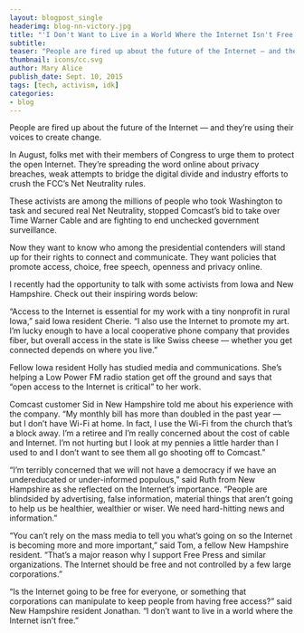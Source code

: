 ```yaml
---
layout: blogpost_single
headerimg: blog-nn-victory.jpg
title: "'I Don't Want to Live in a World Where the Internet Isn't Free'"
subtitle:
teaser: "People are fired up about the future of the Internet — and they’re using their voices to create change."
thumbnail: icons/cc.svg
author: Mary Alice
publish_date: Sept. 10, 2015
tags: [tech, activism, idk]
categories:
- blog
---
```


People are fired up about the future of the Internet — and they’re using their voices to create change. 

In August, folks met with their members of Congress to urge them to protect the open Internet. They’re spreading the word online about privacy breaches, weak attempts to bridge the digital divide and industry efforts to crush the FCC’s Net Neutrality rules.

These activists are among the millions of people who took Washington to task and secured real Net Neutrality, stopped Comcast’s bid to take over Time Warner Cable and are fighting to end unchecked government surveillance. 

Now they want to know who among the presidential contenders will stand up for their rights to connect and communicate. They want policies that promote access, choice, free speech, openness and privacy online. 

I recently had the opportunity to talk with some activists from Iowa and New Hampshire. Check out their inspiring words below:

“Access to the Internet is essential for my work with a tiny nonprofit in rural Iowa,” said Iowa resident Cherie. “I also use the Internet to promote my art. I’m lucky enough to have a local cooperative phone company that provides fiber, but overall access in the state is like Swiss cheese — whether you get connected depends on where you live.” 

Fellow Iowa resident Holly has studied media and communications. She’s helping a Low Power FM radio station get off the ground and says that “open access to the Internet is critical” to her work.

Comcast customer Sid in New Hampshire told me about his experience with the company. “My monthly bill has more than doubled in the past year — but I don’t have Wi-Fi at home. In fact, I use the Wi-Fi from the church that’s a block away. I’m a retiree and I’m really concerned about the cost of cable and Internet. I’m not hurting but I look at my pennies a little harder than I used to and I don’t want to see them all go shooting off to Comcast.” 

“I’m terribly concerned that we will not have a democracy if we have an undereducated or under-informed populous,” said Ruth from New Hampshire as she reflected on the Internet’s importance. “People are blindsided by advertising, false information, material things that aren’t going to help us be healthier, wealthier or wiser. We need hard-hitting news and information.” 

“You can’t rely on the mass media to tell you what’s going on so the Internet is becoming more and more important,” said Tom, a fellow New Hampshire resident. “That’s a major reason why I support Free Press and similar organizations. The Internet should be free and not controlled by a few large corporations.”

“Is the Internet going to be free for everyone, or something that corporations can manipulate to keep people from having free access?” said New Hampshire resident Jonathan. “I don’t want to live in a world where the Internet isn’t free.”

